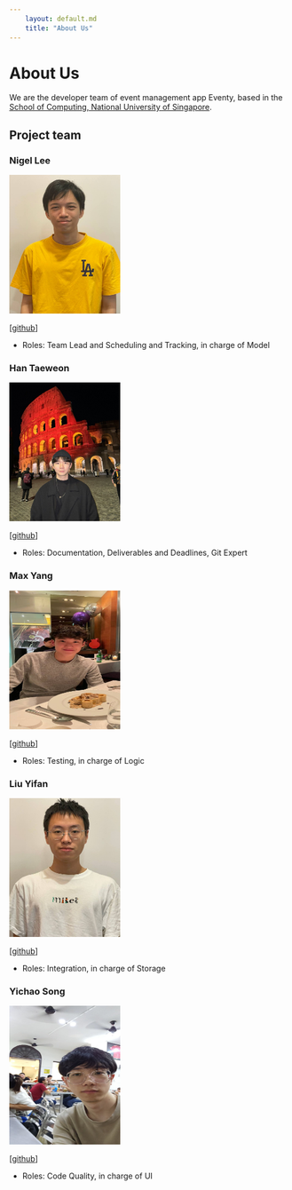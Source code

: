 ```yaml
---
    layout: default.md
    title: "About Us"
---
```


# About Us

We are the developer team of event management app Eventy, based in the [School of Computing, National University of Singapore](http://www.comp.nus.edu.sg).

## Project team

### Nigel Lee

<img src="images/apzure.png" width="200px" height="250px">

[[github](https://github.com/Apzure)]

* Roles: Team Lead and Scheduling and Tracking, in charge of Model

### Han Taeweon

<img src="images/taeewonnn.png" width="200px" height="250px">

[[github](https://github.com/taeewonnn)]

* Roles: Documentation, Deliverables and Deadlines, Git Expert

### Max Yang

<img src="images/myang2020.png" width="200px" height="250px">

[[github](https://github.com/myang2020)] 

* Roles: Testing, in charge of Logic

### Liu Yifan

<img src="images/nusliuyifan.png" width="200px" height="250px">

[[github](https://github.com/nusliuyifan)]

* Roles: Integration, in charge of Storage

### Yichao Song

<img src="images/chocoragdoll.png" width="200px" height="250px">

[[github](https://github.com/ChocoRagdoll)]

* Roles: Code Quality, in charge of UI

